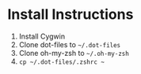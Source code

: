 # Install Instructions 
1. Install Cygwin
2. Clone dot-files to `~/.dot-files`
3. Clone oh-my-zsh to `~/.oh-my-zsh`
4. `cp ~/.dot-files/.zshrc ~`